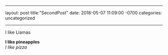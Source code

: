 ----
layout: post
title:"SecondPost"
date:   2018-05-07 11:09:00 -0700
categories: uncategorized

----

 I like Llamas 
 
**I like pineapples**
<br>
*I like pizza*
<br>
 
